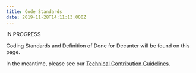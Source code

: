 ```yaml
---
title: Code Standards
date: 2019-11-28T14:11:13.000Z
---
```

IN PROGRESS

Coding Standards and Definition of Done for Decanter will be found on this page.

In the meantime, please see our [Technical Contribution Guidelines](https://elegant-poitras-87214a.netlify.app/page/about-contributing/).
